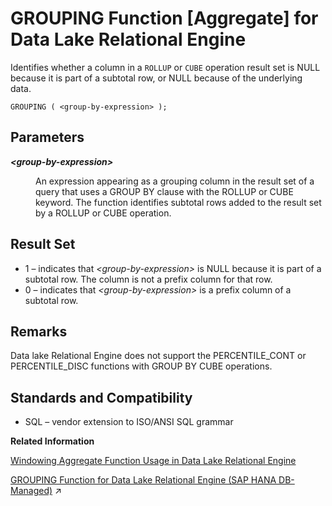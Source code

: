 <!-- loioa554461384f21015aca0af2a35f9c2a7 -->

# GROUPING Function \[Aggregate\] for Data Lake Relational Engine

Identifies whether a column in a `ROLLUP` or `CUBE` operation result set is NULL because it is part of a subtotal row, or NULL because of the underlying data.



```
GROUPING ( <group-by-expression> ); 
```



<a name="loioa554461384f21015aca0af2a35f9c2a7__GROUPING_parm1"/>

## Parameters


<dl>
<dt><b>

*<group-by-expression\>*

</b></dt>
<dd>

An expression appearing as a grouping column in the result set of a query that uses a GROUP BY clause with the ROLLUP or CUBE keyword. The function identifies subtotal rows added to the result set by a ROLLUP or CUBE operation.



</dd>
</dl>



<a name="loioa554461384f21015aca0af2a35f9c2a7__GROUPING_returns1"/>

## Result Set

-   1 – indicates that *<group-by-expression\>* is NULL because it is part of a subtotal row. The column is not a prefix column for that row.
-   0 – indicates that *<group-by-expression\>* is a prefix column of a subtotal row.



<a name="loioa554461384f21015aca0af2a35f9c2a7__GROUPING_remarks1"/>

## Remarks

Data lake Relational Engine does not support the PERCENTILE\_CONT or PERCENTILE\_DISC functions with GROUP BY CUBE operations.



<a name="loioa554461384f21015aca0af2a35f9c2a7__GROUPING_standards1"/>

## Standards and Compatibility

-   SQL – vendor extension to ISO/ANSI SQL grammar

**Related Information**  


[Windowing Aggregate Function Usage in Data Lake Relational Engine](windowing-aggregate-function-usage-in-data-lake-relational-engine-a527f35.md "A major feature of the ISO/ANSI SQL extensions for OLAP is a construct called a window.")

[GROUPING Function for Data Lake Relational Engine (SAP HANA DB-Managed)](https://help.sap.com/viewer/a898e08b84f21015969fa437e89860c8/2024_3_QRC/en-US/259511aa310241949d6e8389561dc62c.html "Identifies whether a column in a ROLLUP or CUBE operation result set is NULL because it is part of a subtotal row, or NULL because of the underlying data.") :arrow_upper_right:

